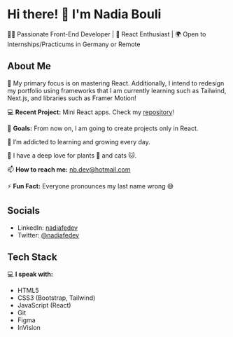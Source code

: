 # Hi there! 👋 I'm Nadia Bouli

👩‍💻 Passionate Front-End Developer | 🌱 React Enthusiast | 🌍 Open to Internships/Practicums in Germany or Remote

## About Me

🔭 My primary focus is on mastering React. Additionally, I intend to redesign my portfolio using frameworks that I am currently learning such as Tailwind, Next.js, and libraries such as Framer Motion!

💻 **Recent Project:** Mini React apps. Check my [repository](link-to-your-repo)!

💫 **Goals:** From now on, I am going to create projects only in React.

🌱 I’m addicted to learning and growing every day.

🤍 I have a deep love for plants 🌿 and cats 🐱.

📫 **How to reach me:** [nb.dev@hotmail.com](mailto:nb.dev@hotmail.com)

⚡ **Fun Fact:** Everyone pronounces my last name wrong 😅

## Socials

- LinkedIn: [nadiafedev](https://www.linkedin.com/in/nadia-bouli/)
- Twitter: [@nadiafedev](link-to-your-twitter)

## Tech Stack

💻 **I speak with:**

- HTML5
- CSS3 (Bootstrap, Tailwind)
- JavaScript (React)
- Git
- Figma
- InVision
